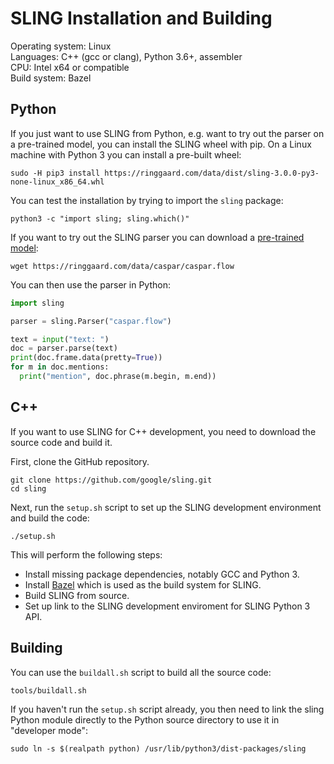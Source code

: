 # SLING Installation and Building

Operating system: Linux<br>
Languages: C++ (gcc or clang), Python 3.6+, assembler<br>
CPU: Intel x64 or compatible<br>
Build system: Bazel<br>

## Python

If you just want to use SLING from Python, e.g. want to try out the parser on a
pre-trained model, you can install the SLING wheel with pip. On a Linux machine
with Python 3 you can install a pre-built wheel:

```shell
sudo -H pip3 install https://ringgaard.com/data/dist/sling-3.0.0-py3-none-linux_x86_64.whl
```

You can test the installation by trying to import the `sling` package:
```shell
python3 -c "import sling; sling.which()"
```

If you want to try out the SLING parser you can download a
[pre-trained model](https://ringgaard.com/data/caspar/caspar.flow):
```shell
wget https://ringgaard.com/data/caspar/caspar.flow
```
You can then use the parser in Python:
```python
import sling

parser = sling.Parser("caspar.flow")

text = input("text: ")
doc = parser.parse(text)
print(doc.frame.data(pretty=True))
for m in doc.mentions:
  print("mention", doc.phrase(m.begin, m.end))
```

## C++

If you want to use SLING for C++ development, you need to download the source
code and build it.

First, clone the GitHub repository.

```shell
git clone https://github.com/google/sling.git
cd sling
```

Next, run the `setup.sh` script to set up the SLING development environment
and build the code:
```shell
./setup.sh
```

This will perform the following steps:
* Install missing package dependencies, notably GCC and Python 3.
* Install [Bazel](https://bazel.build/) which is used as the build system for
  SLING.
* Build SLING from source.
* Set up link to the SLING development enviroment for SLING Python 3 API.

## Building


You can use the `buildall.sh` script to build all the source code:

```shell
tools/buildall.sh
```

If you haven't run the `setup.sh` script already, you then need to link the
sling Python module directly to the Python source directory to use it in
"developer mode":

```shell
sudo ln -s $(realpath python) /usr/lib/python3/dist-packages/sling
```

